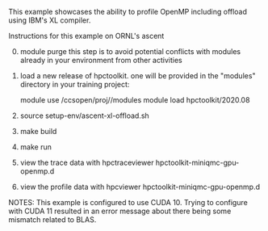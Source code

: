 This example showcases the ability to profile OpenMP including offload using IBM's XL compiler.  

Instructions for this example on ORNL's ascent

0. module purge
   this step is to avoid potential conflicts with modules already in your environment from other activities

1. load a new release of hpctoolkit. one will be provided in the "modules" directory in your training project:

   module use /ccsopen/proj/<YOUR PROJECT ID>/modules
   module load hpctoolkit/2020.08

2. source setup-env/ascent-xl-offload.sh

3. make build

4. make run

5. view the trace data with 
     hpctraceviewer hpctoolkit-miniqmc-gpu-openmp.d

6. view the profile data with 
     hpcviewer hpctoolkit-miniqmc-gpu-openmp.d

NOTES:
This example is configured to use CUDA 10. Trying to configure with CUDA 11 resulted in an error message
about there being some mismatch related to BLAS.
